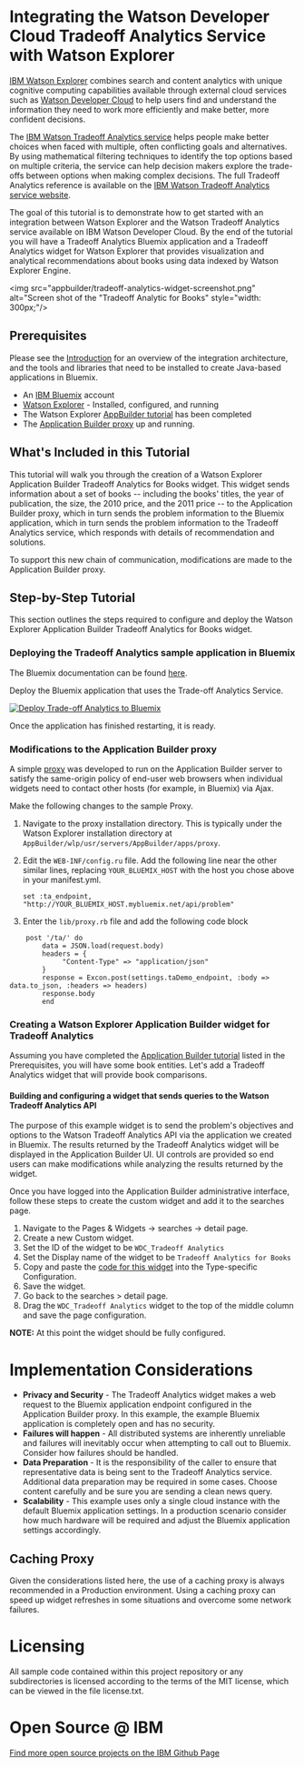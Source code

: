 # Integrating the Watson Developer Cloud Tradeoff Analytics Service with Watson Explorer

[IBM Watson Explorer](http://www.ibm.com/smarterplanet/us/en/ibmwatson/explorer.html) combines search and content analytics with unique cognitive computing capabilities available through external cloud services such as [Watson Developer Cloud](http://www.ibm.com/smarterplanet/us/en/ibmwatson/developercloud/) to help users find and understand the information they need to work more efficiently and make better, more confident decisions.

The [IBM Watson Tradeoff Analytics service](http://www.ibm.com/smarterplanet/us/en/ibmwatson/developercloud/doc/tradeoff-analytics/index.shtml) helps people make better choices when faced with multiple, often conflicting goals and alternatives. By using mathematical filtering techniques to identify the top options based on multiple criteria, the service can help decision makers explore the trade-offs between options when making complex decisions. The full Tradeoff Analytics reference is available on the [IBM Watson Tradeoff Analytics service website](http://www.ibm.com/smarterplanet/us/en/ibmwatson/developercloud/doc/tradeoff-analytics/index.shtml).

The goal of this tutorial is to demonstrate how to get started with an integration between Watson Explorer and the Watson Tradeoff Analytics service available on IBM Watson Developer Cloud. By the end of the tutorial you will have a Tradeoff Analytics Bluemix application and a Tradeoff Analytics widget for Watson Explorer that provides visualization and analytical recommendations about books using data indexed by Watson Explorer Engine.

<img src="appbuilder/tradeoff-analytics-widget-screenshot.png" alt="Screen shot of the "Tradeoff Analytic for Books" style="width: 300px;"/>

## Prerequisites
Please see the [Introduction](https://github.com/Watson-Explorer/wex-wdc-integration-samples) for an overview of the integration architecture, and the tools and libraries that need to be installed to create Java-based applications in Bluemix.

- An [IBM Bluemix](https://ace.ng.bluemix.net/) account
- [Watson Explorer](http://www.ibm.com/smarterplanet/us/en/ibmwatson/explorer.html) - Installed, configured, and running
- The Watson Explorer [AppBuilder tutorial](http://www.ibm.com/support/knowledgecenter/SS8NLW_10.0.0/com.ibm.swg.im.infosphere.dataexpl.appbuilder.doc/c_de-ab-devapp-tutorial.html) has been completed
- The [Application Builder proxy](https://github.com/Watson-Explorer/wex-wdc-integration-samples/tree/master/proxy) up and running.


## What's Included in this Tutorial

This tutorial will walk you through the creation of a Watson Explorer Application Builder Tradeoff Analytics for Books widget. This widget sends information about a set of books -- including the books' titles, the year of publication, the size, the 2010 price, and the 2011 price -- to the Application Builder proxy, which in turn sends the problem information to the Bluemix application, which in turn sends the problem information to the Tradeoff Analytics service, which responds with details of recommendation and solutions.

To support this new chain of communication, modifications are made to the Application Builder proxy. 

## Step-by-Step Tutorial

This section outlines the steps required to configure and deploy the Watson Explorer Application Builder Tradeoff Analytics for Books widget.

### Deploying the Tradeoff Analytics sample application in Bluemix

The Bluemix documentation can be found [here](https://www.ng.bluemix.net/docs/).

Deploy the Bluemix application that uses the Trade-off Analytics Service.

[![Deploy Trade-off Analytics to Bluemix](https://bluemix.net/deploy/button.png)](https://bluemix.net/deploy?repository=https://github.com/watson-developer-cloud/tradeoff-analytics-java) 

Once the application has finished restarting, it is ready.

### Modifications to the Application Builder proxy

A simple [proxy](https://github.com/Watson-Explorer/wex-wdc-integration-samples/tree/master/proxy) was developed to run on the Application Builder server to satisfy the same-origin policy of end-user web browsers when individual widgets need to contact other hosts (for example, in Bluemix) via Ajax.  

Make the following changes to the sample Proxy.

1. Navigate to the proxy installation directory.  This is typically under the Watson Explorer installation directory at `AppBuilder/wlp/usr/servers/AppBuilder/apps/proxy`.
2. Edit the `WEB-INF/config.ru` file.  Add the following line near the other similar lines, replacing `YOUR_BLUEMIX_HOST` with the host you chose above in your manifest.yml.
   
   `set :ta_endpoint, "http://YOUR_BLUEMIX_HOST.mybluemix.net/api/problem"`
3. Enter the `lib/proxy.rb` file and add the following code block
```
	post '/ta/' do
   		data = JSON.load(request.body)
	    headers = {
	         "Content-Type" => "application/json"
	    }
	    response = Excon.post(settings.taDemo_endpoint, :body => data.to_json, :headers => headers)
	    response.body
		end
```

### Creating a Watson Explorer Application Builder widget for Tradeoff Analytics

Assuming you have completed the [Application Builder tutorial](http://www.ibm.com/support/knowledgecenter/SS8NLW_10.0.0/com.ibm.swg.im.infosphere.dataexpl.appbuilder.doc/c_de-ab-devapp-tutorial.html) listed in the Prerequisites, you will have some book entities.  Let's add a Tradeoff Analytics widget that will provide book comparisons.

#### Building and configuring a widget that sends queries to the Watson Tradeoff Analytics API

The purpose of this example widget is to send the problem's objectives and options to the Watson Tradeoff Analytics API via the application we created in Bluemix.  The results returned by the Tradeoff Analytics widget will be displayed in the Application Builder UI.  UI controls are provided so end users can make modifications while analyzing the results returned by the widget.

Once you have logged into the Application Builder administrative interface, follow these steps to create the custom widget and add it to the searches page.

1. Navigate to the Pages & Widgets -> searches -> detail page.
2. Create a new Custom widget.
3. Set the ID of the widget to be `WDC_Tradeoff Analytics`
4. Set the Display name of the widget to be `Tradeoff Analytics for Books`
5. Copy and paste the [code for this widget](appbuilder/tradeoff-analytics-widget.erb) into the Type-specific Configuration.
6. Save the widget.
7. Go back to the searches > detail page.
8. Drag the `WDC_Tradeoff Analytics` widget to the top of the middle column and save the page configuration.



**NOTE:** At this point the widget should be fully configured. 


# Implementation Considerations

- **Privacy and Security** - The Tradeoff Analytics widget makes a web request to the Bluemix application endpoint configured in the Application Builder proxy.  In this example, the example Bluemix application is completely open and has no security.
- **Failures will happen** - All distributed systems are inherently unreliable and failures will inevitably occur when attempting to call out to Bluemix.  Consider how failures should be handled.
- **Data Preparation** - It is the responsibility of the caller to ensure that representative data is being sent to the Tradeoff Analytics service.  Additional data preparation may be required in some cases.  Choose content carefully and be sure you are sending a clean news query.
- **Scalability** - This example uses only a single cloud instance with the default Bluemix application settings.  In a production scenario consider how much hardware will be required and adjust the Bluemix application settings accordingly.

## Caching Proxy
Given the considerations listed here, the use of a caching proxy is always recommended in a Production environment.  Using a caching proxy can speed up widget refreshes in some situations and overcome some network failures.


# Licensing
All sample code contained within this project repository or any subdirectories is licensed according to the terms of the MIT license, which can be viewed in the file license.txt.



# Open Source @ IBM
[Find more open source projects on the IBM Github Page](http://ibm.github.io/)

    

